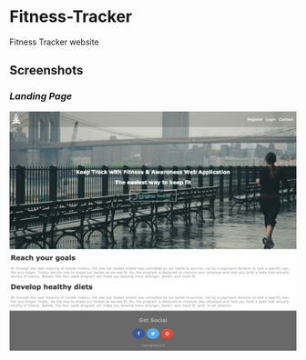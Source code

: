 # Fitness-Tracker
Fitness Tracker website

## Screenshots

### _Landing Page_
![landingPage](/images/Screenshot-Fitness-Tracker.png)
